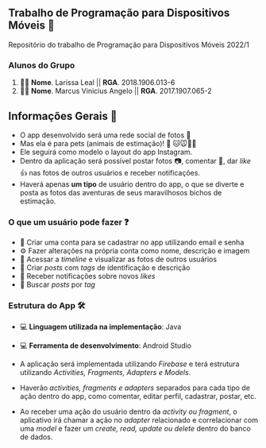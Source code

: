 
## Trabalho de Programação para Dispositivos Móveis 📲
Repositório do trabalho de Programação para Dispositivos Móveis 2022/1

### Alunos do Grupo
1. 👩‍💻 **Nome**. Larissa Leal || **RGA**. 2018.1906.013-6
2. 👨‍💻 **Nome**. Marcus Vinicius Angelo || **RGA**. 2017.1907.065-2

## Informações Gerais 📄

- O app desenvolvido será uma rede social de fotos 📸 
- Mas ela é para pets (animais de estimação)! 🐶 🐱🐭🐹🐷
- Ele seguirá como modelo o layout do app Instagram.
- Dentro da aplicação será possível postar fotos 📷, comentar 💬, dar _like_ 👍 nas fotos de outros usuários e receber notificações.
- Haverá apenas **um tipo** de usuário dentro do app, o que se diverte e posta as fotos das aventuras de seus maravilhosos bichos de estimação.

###  O que um usuário pode fazer ❓

 - 📱 Criar uma conta para se cadastrar no app utilizando email e senha
- ⚙ Fazer alterações na própria conta como nome, descrição e imagem
- 📲 Acessar a _timeline_ e visualizar as fotos de outros usuários
- 📸 Criar _posts_ com _tags_ de identificação e descrição
- 💬 Receber notificações sobre novos _likes_
- 🔎 Buscar _posts_ por _tag_

### Estrutura do App 🛠

- 💻 **Linguagem utilizada na implementação**: Java
- 💻 **Ferramenta de desenvolvimento**: Android Studio
 
 - A aplicação será implementada utilizando _Firebase_ e terá estrutura utilizando _Activities, Fragments, Adapters e Models_.
 - Haverão _activities, fragments e adapters_ separados para cada tipo de ação dentro do app, como comentar, editar perfil, cadastrar, postar, etc.
-  Ao receber uma ação do usuário dentro da _activity ou fragment_, o aplicativo irá chamar a ação no _adapter_ relacionado e correlacionar com uma _model_ e fazer um _create, read, update ou delete_ dentro do banco de dados.
